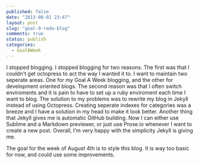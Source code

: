 ```yaml
---
published: false
date: "2013-08-01 23:47"
layout: post
slug: "goal-9-redo-blog"
comments: true
status: publish
categories: 
  - GoalAWeek
---
```


I stopped blogging. I stopped blogging for two reasons. The first was that I couldn't get octopress to act the way I wanted it to. I want to maintain two seperate areas. One for my Goal A Week blogging, and the other for development oriented blogs. The second reason was that I often switch enviroments and it is pain to have to set up a ruby enviroment each time I want to blog. The solution to my problems was to rewrite my blog in Jekyll instead of using Octopress. Creating seperate indexes for categories was a breeze and I have a solution in my head to make it look better. Another thing that Jekyll gives me is automatic GitHub building. Now I can either use Sublime and a Markdown previewer, or just use Prose.io whenever I want to create a new post. Overall, I'm very happy with the simplicity Jekyll is giving me.

The goal for the week of August 4th is to style this blog. It is way too basic for now, and could use some improvements.